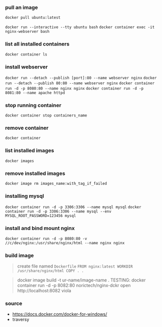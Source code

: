 ### pull an image
`docker pull ubuntu:latest`

`docker run --interactive --tty ubuntu bash`
`docker container exec -it nginx-webserver bash`

### list all installed containers
`docker container ls`

### install webserver 
`docker run --detach --publish [port]:80 --name webserver nginx`
`docker run --detach --publish 80:80 --name webserver nginx`
`docker container run -d -p 8080:80 --name nginx nginx`
`docker container run -d -p 8081:80 --name apache httpd`

### stop running container
`docker container stop containers_name`

### remove container
`docker container `

### list installed images
`docker images`

### remove installed images
`docker image rm images_name:with_tag_if_failed`

### installing mysql
`docker container run -d -p 3306:3306 --name mysql mysql`
`docker container run -d -p 3306:3306 --name mysql --env MYSQL_ROOT_PASSWORD=123456 mysql`

### install and bind mount nginx
`docker container run -d -p 8080:80 -v //c/dev/nginx:/usr/share/nginx/html --name nginx nginx`

### build image
  > create file named `Dockerfile`
    ```FROM nginx:latest
    WORKDIR /usr/share/nginx/html
    COPY . .```

  > docker image build -t ur-name/image-name .
  > TESTING: docker container run -d -p 8082:80 norictech/nginx-dckr
  > open http://localhost:8082
  > viola

### source
- https://docs.docker.com/docker-for-windows/
- traversy